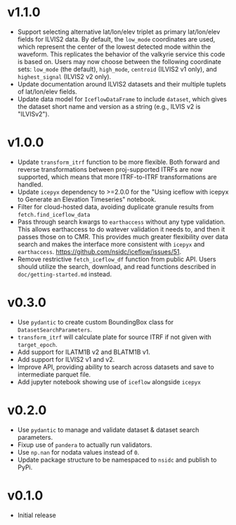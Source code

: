 # v1.1.0

- Support selecting alternative lat/lon/elev triplet as primary lat/lon/elev
  fields for ILVIS2 data. By default, the `low_mode` coordinates are used, which
  represent the center of the lowest detected mode within the waveform. This
  replicates the behavior of the valkyrie service this code is based on. Users
  may now choose between the following coordinate sets: `low_mode` (the
  default), `high_mode`, `centroid` (ILVIS2 v1 only), and `highest_signal`
  (ILVIS2 v2 only).
- Update documentation around ILVIS2 datasets and their multiple tuplets of
  lat/lon/elev fields.
- Update data model for `IceflowDataFrame` to include `dataset`, which gives the
  dataset short name and version as a string (e.g., ILVIS v2 is "ILVISv2").

# v1.0.0

- Update `transform_itrf` function to be more flexible. Both forward and reverse
  transformations between proj-supported ITRFs are now supported, which means
  that more ITRF-to-ITRF transformations are handled.
- Update `icepyx` dependency to >=2.0.0 for the "Using iceflow with icepyx to
  Generate an Elevation Timeseries" notebook.
- Filter for cloud-hosted data, avoiding duplicate granule results from
  `fetch.find_iceflow_data`
- Pass through search kwargs to `earthaccess` without any type validation. This
  allows earthaccess to do watever validation it needs to, and then it passes
  those on to CMR. This provides much greater flexibility over data search and
  makes the interface more consistent with `icepyx` and `earthaccess`.
  https://github.com/nsidc/iceflow/issues/51.
- Remove restrictive `fetch_iceflow_df` function from public API. Users should
  utilize the search, download, and read functions described in
  `doc/getting-started.md` instead.

# v0.3.0

- Use `pydantic` to create custom BoundingBox class for
  `DatasetSearchParameters`.
- `transform_itrf` will calculate plate for source ITRF if not given with
  `target_epoch`.
- Add support for ILATM1B v2 and BLATM1B v1.
- Add support for ILVIS2 v1 and v2.
- Improve API, providing ability to search across datasets and save to
  intermediate parquet file.
- Add jupyter notebook showing use of `iceflow` alongside `icepyx`

# v0.2.0

- Use `pydantic` to manage and validate dataset & dataset search parameters.
- Fixup use of `pandera` to actually run validators.
- Use `np.nan` for nodata values instead of `0`.
- Update package structure to be namespaced to `nsidc` and publish to PyPi.

# v0.1.0

- Initial release
